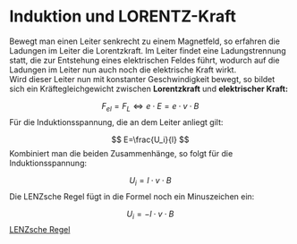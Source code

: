  # Induktion und LORENTZ-Kraft   
Bewegt man einen Leiter senkrecht zu einem Magnetfeld, so erfahren die Ladungen im Leiter die Lorentzkraft. Im Leiter findet eine Ladungstrennung statt, die zur Entstehung eines elektrischen Feldes führt, wodurch auf die Ladungen im Leiter nun auch noch die elektrische Kraft wirkt.   
Wird dieser Leiter nun mit konstanter Geschwindigkeit bewegt, so bildet sich ein Kräftegleichgewicht zwischen **Lorentzkraft**  und **elektrischer Kraft:**   

$$
F_{el}=F_L\Leftrightarrow e\cdot E=e\cdot v\cdot B
$$
Für die Induktionsspannung, die an dem Leiter anliegt gilt:   

$$
E=\frac{U_i}{l}
$$
Kombiniert man die beiden Zusammenhänge, so folgt für die Induktionsspannung:   

$$
U_i=l\cdot v\cdot B
$$
Die LENZsche Regel fügt in die Formel noch ein Minuszeichen ein:   

$$
U_i=-l\cdot v\cdot B
$$
[LENZsche Regel](lenzsche-regel_f.md)    
